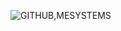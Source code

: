 
<!---
extendAnas/extendAnas is a ✨ special ✨ repository because its `README.md` (this file) appears on your GitHub profile.
You can click the Preview link to take a look at your changes.
--->

![GITHUB,MESYSTEMS](https://github.com/user-attachments/assets/b30aa7c2-da79-47f2-ae93-5f67f9a95e2a)









